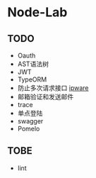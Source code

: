 # Node-Lab

## TODO

- Oauth
- AST语法树
- JWT
- TypeORM
- 防止多次请求接口 [ipware](https://www.npmjs.com/package/ipware)
- 邮箱验证和发送邮件
- trace
- 单点登陆
- swagger
- Pomelo

## TOBE

- lint
